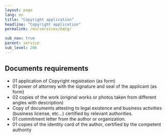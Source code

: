 ```yaml
---
layout: page
lang: en
title: "Copyright application"
headline: "Copyright application"
permalink: /en/services/bqtg/

sub_nav: true
parent: service
sub_level: 206
---
```


## Documents requirements
- 01 application of Copyright registration (as form)
- 01 power of attorney with the signature and seal of the applicant (as form) 
- 02 copies of the work (original works or photos taken from different angles with description)
- Copy of documents attesting to legal existence and business activities (business license, etc…) certified by relevant authorities.  
- 01 commitment letter from the author or organization.
- 01 copies of the identity card of the author, certified by the competent authority
